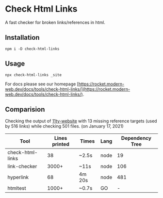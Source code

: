# Check Html Links

A fast checker for broken links/references in html.

## Installation

```
npm i -D check-html-links
```

## Usage

```
npx check-html-links _site
```

For docs please see our homepage [https://rocket.modern-web.dev/docs/tools/check-html-links/](https://rocket.modern-web.dev/docs/tools/check-html-links/).

## Comparision

Checking the output of [11ty-website](https://github.com/11ty/11ty-website) with 13 missing reference targets (used by 516 links) while checking 501 files. (on January 17, 2021)

| Tool             | Lines printed | Times  | Lang | Dependency Tree |
| ---------------- | ------------- | ------ | ---- | --------------- |
| check-html-links | 38            | ~2.5s  | node | 19              |
| link-checker     | 3000+         | ~11s   | node | 106             |
| hyperlink        | 68            | 4m 20s | node | 481             |
| htmltest         | 1000+         | ~0.7s  | GO   | -               |
